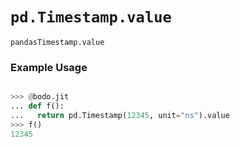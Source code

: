 # `pd.Timestamp.value`

`pandasTimestamp.value`

### Example Usage

```py

>>> @bodo.jit
... def f():
...   return pd.Timestamp(12345, unit="ns").value
>>> f()
12345
```
